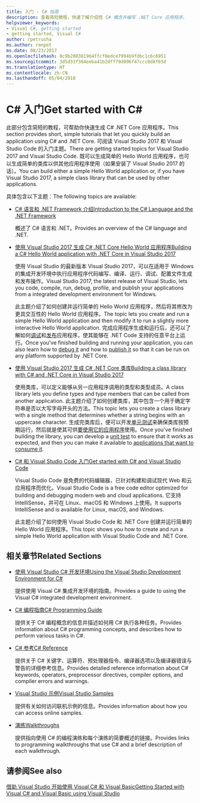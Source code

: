 ```yaml
---
title: 入门 - C# 指南
description: 查看简短教程，快速了解介绍性 C# 概念并编写 .NET Core 应用程序。
helpviewer_keywords:
- Visual C#, getting started
- getting started, Visual C#
author: rpetrusha
ms.author: ronpet
ms.date: 08/23/2017
ms.openlocfilehash: 8c9b2803819b4ffcf0edce7994b9fdbc1c6c6951
ms.sourcegitcommit: 3d5d33f384eeba41b2dff79d096f47ccc8d8f03d
ms.translationtype: HT
ms.contentlocale: zh-CN
ms.lasthandoff: 05/04/2018
---
```

# <a name="get-started-with-c"></a><span data-ttu-id="81f04-103">C# 入门</span><span class="sxs-lookup"><span data-stu-id="81f04-103">Get started with C#</span></span> #

<span data-ttu-id="81f04-104">此部分包含简短的教程，可帮助你快速生成 C# .NET Core 应用程序。</span><span class="sxs-lookup"><span data-stu-id="81f04-104">This section provides short, simple tutorials that let you quickly build an application using C# and .NET Core.</span></span> <span data-ttu-id="81f04-105">可阅读 Visual Studio 2017 和 Visual Studio Code 的入门主题。</span><span class="sxs-lookup"><span data-stu-id="81f04-105">There are getting started topics for Visual Studio 2017 and Visual Studio Code.</span></span> <span data-ttu-id="81f04-106">既可以生成简单的 Hello World 应用程序，也可以生成简单的类库以供其他应用程序使用（如果安装了 Visual Studio 2017 的话）。</span><span class="sxs-lookup"><span data-stu-id="81f04-106">You can build either a simple Hello World application or, if you have Visual Studio 2017, a simple class library that can be used by other applications.</span></span>

<span data-ttu-id="81f04-107">具体包含以下主题：</span><span class="sxs-lookup"><span data-stu-id="81f04-107">The following topics are available:</span></span>

* [<span data-ttu-id="81f04-108">C# 语言和 .NET Framework 介绍</span><span class="sxs-lookup"><span data-stu-id="81f04-108">Introduction to the C# Language and the .NET Framework</span></span>](introduction-to-the-csharp-language-and-the-net-framework.md)

     <span data-ttu-id="81f04-109">概述了 C# 语言和 .NET。</span><span class="sxs-lookup"><span data-stu-id="81f04-109">Provides an overview of the C# language and .NET.</span></span>

* [<span data-ttu-id="81f04-110">使用 Visual Studio 2017 生成 C# .NET Core Hello World 应用程序</span><span class="sxs-lookup"><span data-stu-id="81f04-110">Building a C# Hello World application with .NET Core in Visual Studio 2017</span></span>](../../core/tutorials/with-visual-studio.md)

   <span data-ttu-id="81f04-111">使用 Visual Studio 的最新版本 Visual Studio 2017，可以在适用于 Windows 的集成开发环境中执行应用程序代码编写、编译、运行、调试、配置文件生成和发布操作。</span><span class="sxs-lookup"><span data-stu-id="81f04-111">Visual Studio 2017, the latest release of Visual Studio, lets you code, compile, run, debug, profile, and publish your applications from a integrated development environment for Windows.</span></span>

   <span data-ttu-id="81f04-112">此主题介绍了如何创建并运行简单的 Hello World 应用程序，然后将其修改为更具交互性的 Hello World 应用程序。</span><span class="sxs-lookup"><span data-stu-id="81f04-112">The topic lets you create and run a simple Hello World application and then modify it to run a slightly more interactive Hello World application.</span></span> <span data-ttu-id="81f04-113">完成应用程序生成和运行后，还可以了解如何[调试](../../core/tutorials/debugging-with-visual-studio.md)和[发布](../../core/tutorials/publishing-with-visual-studio.md)应用程序，使其能够在 .NET Code 支持的任意平台上运行。</span><span class="sxs-lookup"><span data-stu-id="81f04-113">Once you've finished building and running your application, you can also learn how to [debug it](../../core/tutorials/debugging-with-visual-studio.md) and how to [publish it](../../core/tutorials/publishing-with-visual-studio.md) so that it can be run on any platform supported by .NET Core.</span></span>

* [<span data-ttu-id="81f04-114">使用 Visual Studio 2017 生成 C# .NET Core 类库</span><span class="sxs-lookup"><span data-stu-id="81f04-114">Building a class library with C# and .NET Core in Visual Studio 2017</span></span>](../../core/tutorials/library-with-visual-studio.md)

   <span data-ttu-id="81f04-115">使用类库，可以定义能够从另一应用程序调用的类型和类型成员。</span><span class="sxs-lookup"><span data-stu-id="81f04-115">A class library lets you define types and type members that can be called from another application.</span></span> <span data-ttu-id="81f04-116">此主题介绍了如何创建类库，其中包含一个用于确定字符串是否以大写字母开头的方法。</span><span class="sxs-lookup"><span data-stu-id="81f04-116">This topic lets you create a class library with a single method that determines whether a string begins with an uppercase character.</span></span> <span data-ttu-id="81f04-117">生成完类库后，便可以开发[单元测试](../../core/tutorials/testing-library-with-visual-studio.md)来确保类库按预期运行，然后就是使其可供[要使用它的应用程序](../../core/tutorials/consuming-library-with-visual-studio.md)使用。</span><span class="sxs-lookup"><span data-stu-id="81f04-117">Once you've finished building the library, you can develop a [unit test](../../core/tutorials/testing-library-with-visual-studio.md) to ensure that it works as expected, and then you can make it available to [applications that want to consume it](../../core/tutorials/consuming-library-with-visual-studio.md).</span></span>

* [<span data-ttu-id="81f04-118">C# 和 Visual Studio Code 入门</span><span class="sxs-lookup"><span data-stu-id="81f04-118">Get started with C# and Visual Studio Code</span></span>](../../core/tutorials/with-visual-studio-code.md)

   <span data-ttu-id="81f04-119">Visual Studio Code 是免费的代码编辑器，已针对构建和调试现代 Web 和云应用程序而优化。</span><span class="sxs-lookup"><span data-stu-id="81f04-119">Visual Studio Code is a free code editor optimized for building and debugging modern web and cloud applications.</span></span> <span data-ttu-id="81f04-120">它支持 IntelliSense，并可在 Linux、macOS 和 Windows 上使用。</span><span class="sxs-lookup"><span data-stu-id="81f04-120">It supports IntelliSense and is available for Linux, macOS, and Windows.</span></span>

   <span data-ttu-id="81f04-121">此主题介绍了如何使用 Visual Studio Code 和 .NET Core 创建并运行简单的 Hello World 应用程序。</span><span class="sxs-lookup"><span data-stu-id="81f04-121">This topic shows you how to create and run a simple Hello World application with Visual Studio Code and .NET Core.</span></span>

## <a name="related-sections"></a><span data-ttu-id="81f04-122">相关章节</span><span class="sxs-lookup"><span data-stu-id="81f04-122">Related Sections</span></span>

* [<span data-ttu-id="81f04-123">使用 Visual Studio C# 开发环境</span><span class="sxs-lookup"><span data-stu-id="81f04-123">Using the Visual Studio Development Environment for C#</span></span>](/visualstudio/csharp-ide/using-the-visual-studio-development-environment-for-csharp)  

    <span data-ttu-id="81f04-124">提供使用 Visual C# 集成开发环境的指南。</span><span class="sxs-lookup"><span data-stu-id="81f04-124">Provides a guide to using the Visual C# integrated development environment.</span></span>

* [<span data-ttu-id="81f04-125">C# 编程指南</span><span class="sxs-lookup"><span data-stu-id="81f04-125">C# Programming Guide</span></span>](../../csharp/programming-guide/index.md)

    <span data-ttu-id="81f04-126">提供关于 C# 编程概念的信息并描述如何用 C# 执行各种任务。</span><span class="sxs-lookup"><span data-stu-id="81f04-126">Provides information about C# programming concepts, and describes how to perform various tasks in C#.</span></span>

* [<span data-ttu-id="81f04-127">C# 参考</span><span class="sxs-lookup"><span data-stu-id="81f04-127">C# Reference</span></span>](../../csharp/language-reference/index.md)

    <span data-ttu-id="81f04-128">提供关于 C# 关键字、运算符、预处理器指令、编译器选项以及编译器错误与警告的详细参考信息。</span><span class="sxs-lookup"><span data-stu-id="81f04-128">Provides detailed reference information about C# keywords, operators, preprocessor directives, compiler options, and compiler errors and warnings.</span></span>

* [<span data-ttu-id="81f04-129">Visual Studio 示例</span><span class="sxs-lookup"><span data-stu-id="81f04-129">Visual Studio Samples</span></span>](/visualstudio/ide/visual-studio-samples)

    <span data-ttu-id="81f04-130">提供有关如何访问联机示例的信息。</span><span class="sxs-lookup"><span data-stu-id="81f04-130">Provides information about how you can access online samples.</span></span>

* [<span data-ttu-id="81f04-131">演练</span><span class="sxs-lookup"><span data-stu-id="81f04-131">Walkthroughs</span></span>](../../csharp/walkthroughs.md)

    <span data-ttu-id="81f04-132">提供指向使用 C# 的编程演练和每个演练的简要概述的链接。</span><span class="sxs-lookup"><span data-stu-id="81f04-132">Provides links to programming walkthroughs that use C# and a brief description of each walkthrough.</span></span>

## <a name="see-also"></a><span data-ttu-id="81f04-133">请参阅</span><span class="sxs-lookup"><span data-stu-id="81f04-133">See also</span></span>
 [<span data-ttu-id="81f04-134">借助 Visual Studio 开始使用 Visual C# 和 Visual Basic</span><span class="sxs-lookup"><span data-stu-id="81f04-134">Getting Started with Visual C# and Visual Basic using Visual Studio</span></span>](/visualstudio/ide/getting-started-with-visual-csharp-and-visual-basic)
